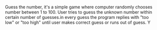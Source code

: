Guess the number, it's a simple game where computer randomly chooses number between 1 to 100. User 
tries to guess the unknown number within certain number of guesses.in every guess the program replies 
with "too low" or "too high" until user makes correct guess or runs out of guess. Y